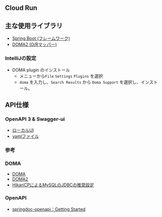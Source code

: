 ## Cloud Run

## 主な使用ライブラリ
- [Spring Boot (フレームワーク)](https://spring.io/projects/spring-boot)
- [DOMA2 (O/Rマッパー)](https://doma.readthedocs.io/en/latest/)


### IntelliJの設定

- DOMA plugin のインストール
    - メニューから`File` `Settings` `Plugins` を選択
    - `doma` を入力し、`Search Results` から `Doma Support` を選択し、インストール。

## API仕様
### OpenAPI 3 & Swagger-ui
* [ローカルUI](http://localhost:8080/swagger-ui/index.html)
* [yamlファイル](http://localhost:8080/v3/api-docs.yaml)


### 参考
### DOMA
* [DOMA](http://doma.seasar.org/index.html)
* [DOMA2](https://doma.readthedocs.io/en/latest/)
* [HikariCPによるMySQLのJDBCの推奨設定](https://github.com/brettwooldridge/HikariCP/wiki/MySQL-Configuration)

### OpenAPI
* [springdoc-openapi：Getting Started](https://springdoc.org/#getting-started)
